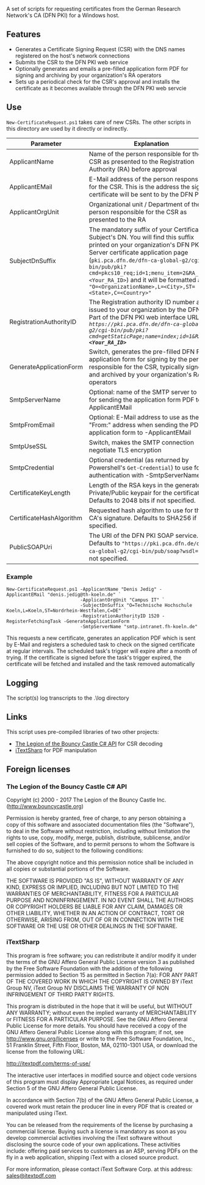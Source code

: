 A set of scripts for requesting certificates from the German Research Network's CA (DFN PKI) for a Windows host.

## Features
- Generates a Certificate Signing Request (CSR) with the DNS names registered on the host's network connections
- Submits the CSR to the DFN PKI web service
- Optionally generates and emails a pre-filled application form PDF for signing and archiving by your organization's RA operators
- Sets up a periodical check for the CSR's approval and installs the certificate as it becomes available through the DFN PKI web servcie

## Use

`New-CertificateRequest.ps1` takes care of new CSRs. The other scripts in this directory are used by it directly or indirectly.

Parameter | Explanation
--------- | -----------
ApplicantName | Name of the person responsible for the CSR as presented to the Registration Authority (RA) before approval
ApplicantEMail | E-Mail address of the person responsible for the CSR. This is the address the signed certificate will be sent to by the DFN PKI
ApplicantOrgUnit | Organizational unit / Department of the person responsible for the CSR as presented to the RA
SubjectDnSuffix | The mandatory suffix of your Certificate Subject's DN. You will find this suffix printed on your organization's DFN PKI Server certificate application page (`pki.pca.dfn.de/dfn-ca-global-g2/cgi-bin/pub/pki?cmd=pkcs10_req;id=1;menu_item=2&RA_ID=<Your_RA_ID>`) and it will be formatted as `"O=<OrganizationName>,L=<City>,ST=<State>,C=<Country>"`
RegistrationAuthorityID | The Registration authority ID number as issued to your organization by the DFN PKI. Part of the DFN PKI web interface URL: _`https://pki.pca.dfn.de/dfn-ca-global-g2/cgi-bin/pub/pki?cmd=getStaticPage;name=index;id=1&RA_ID=`**`<Your_RA_ID>`**_
GenerateApplicationForm | Switch, generates the pre-filled DFN PKI application form for signing by the person responsible for the CSR, typically signed and archived by your organization's RA operators
SmtpServerName | Optional: name of the SMTP server to use for sending the application form PDF to -ApplicantEMail
SmtpFromEmail | Optional: E-Mail address to use as the "From:" address when sending the PDF application form to -ApplicantEMail
SmtpUseSSL | Switch, makes the SMTP connection negotiate TLS encryption
SmtpCredential | Optional credential (as returned by Powershell's `Get-Credential`) to use for authentication with -SmtpServerName
CertificateKeyLength | Length of the RSA keys in the generated Private/Public keypair for the certificate. Defaults to 2048 bits if not specified.
CertificateHashAlgorithm | Requested hash algorithm to use for the CA's signature. Defaults to SHA256 if not specified.
PublicSOAPUri | The URI of the DFN PKI SOAP service. Defaults to `"https://pki.pca.dfn.de/dfn-ca-global-g2/cgi-bin/pub/soap?wsdl=1"` if not specified.


### Example
```
New-CertificateRequest.ps1 -ApplicantName "Denis Jedig" -ApplicantEMail "denis.jedig@th-koeln.de" `
                           -ApplicantOrgUnit "Campus IT" `
                           -SubjectDnSuffix "O=Technische Hochschule Koeln,L=Koeln,ST=Nordrhein-Westfalen,C=DE" `
                           -RegistrationAuthorityID 1520 -RegisterFetchingTask -GenerateApplicationForm `
                           -SmtpServerName "smtp.intranet.fh-koeln.de" 
```

This requests a new certificate, generates an application PDF which is sent by E-Mail and registers a scheduled task
to check on the signed certificate at regular intervals. The scheduled task's trigger will expire after a month of trying.
If the certificate is signed before the task's trigger expired, the certificate will be fetched and installed and the task 
removed automatically

## Logging
The script(s) log transcripts to the .\log directory

## Links

This script uses pre-compiled libraries of two other projects:
* [The Legion of the Bouncy Castle C# API](http://www.bouncycastle.org/csharp/) for CSR decoding
* [iTextSharp](https://github.com/itext/itextsharp) for PDF manipulation

## Foreign licenses
### The Legion of the Bouncy Castle C# API 

Copyright (c) 2000 - 2017 The Legion of the Bouncy Castle Inc. (http://www.bouncycastle.org)

Permission is hereby granted, free of charge, to any person obtaining a copy of this software and associated documentation files (the "Software"), to deal in the Software without restriction, including without limitation the rights to use, copy, modify, merge, publish, distribute, sublicense, and/or sell copies of the Software, and to permit persons to whom the Software is furnished to do so, subject to the following conditions:

The above copyright notice and this permission notice shall be included in all copies or substantial portions of the Software.

THE SOFTWARE IS PROVIDED "AS IS", WITHOUT WARRANTY OF ANY KIND, EXPRESS OR IMPLIED, INCLUDING BUT NOT LIMITED TO THE WARRANTIES OF MERCHANTABILITY, FITNESS FOR A PARTICULAR PURPOSE AND NONINFRINGEMENT. IN NO EVENT SHALL THE AUTHORS OR COPYRIGHT HOLDERS BE LIABLE FOR ANY CLAIM, DAMAGES OR OTHER LIABILITY, WHETHER IN AN ACTION OF CONTRACT, TORT OR OTHERWISE, ARISING FROM, OUT OF OR IN CONNECTION WITH THE SOFTWARE OR THE USE OR OTHER DEALINGS IN THE SOFTWARE.

### iTextSharp

This program is free software; you can redistribute it and/or modify it under the terms of the GNU Affero General Public License version 3 as published by the Free Software Foundation with the addition of the following permission added to Section 15 as permitted in Section 7(a): FOR ANY PART OF THE COVERED WORK IN WHICH THE COPYRIGHT IS OWNED BY iText Group NV, iText Group NV DISCLAIMS THE WARRANTY OF NON INFRINGEMENT OF THIRD PARTY RIGHTS.

This program is distributed in the hope that it will be useful, but WITHOUT ANY WARRANTY; without even the implied warranty of MERCHANTABILITY or FITNESS FOR A PARTICULAR PURPOSE. See the GNU Affero General Public License for more details. You should have received a copy of the GNU Affero General Public License along with this program; if not, see http://www.gnu.org/licenses or write to the Free Software Foundation, Inc., 51 Franklin Street, Fifth Floor, Boston, MA, 02110-1301 USA, or download the license from the following URL:

http://itextpdf.com/terms-of-use/

The interactive user interfaces in modified source and object code versions of this program must display Appropriate Legal Notices, as required under Section 5 of the GNU Affero General Public License.

In accordance with Section 7(b) of the GNU Affero General Public License, a covered work must retain the producer line in every PDF that is created or manipulated using iText.

You can be released from the requirements of the license by purchasing a commercial license. Buying such a license is mandatory as soon as you develop commercial activities involving the iText software without disclosing the source code of your own applications. These activities include: offering paid services to customers as an ASP, serving PDFs on the fly in a web application, shipping iText with a closed source product.

For more information, please contact iText Software Corp. at this address: sales@itextpdf.com
